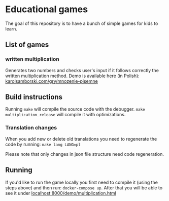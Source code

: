 # Educational games

The goal of this repository is to have a bunch of simple games for kids to learn.

## List of games

### written multiplication

Generates two numbers and checks user's input if it follows correctly the written multiplication method.
Demo is available here (in Polish): [karolsamborski.com/gry/mnozenie-pisemne](https://karolsamborski.com/gry/mnozenie-pisemne/)

## Build instructions

Running `make` will compile the source code with the debugger.
`make multiplication_release` will compile it with optimizations.

### Translation changes

When you add new or delete old translations you need to regenerate the code by running:
`make lang LANG=pl`

Please note that only changes in json file structure need code regeneration.

## Running

If you'd like to run the game locally you first need to compile it (using the steps above) and then run:
`docker-compose up`. After that you will be able to see it under [localhost:8000/demo/multiplication.html](http://localhost:8000/demo/multiplication.html)
